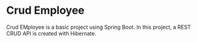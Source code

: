 # Crud Employee

Crud EMployee is a basic project using Spring Boot. In this project, a REST CRUD API is created with Hibernate.
